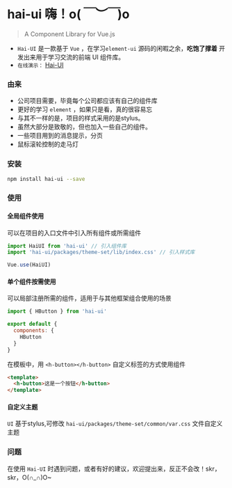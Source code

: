 # hai-ui  嗨！o(*￣︶￣*)o

> A Component Library for Vue.js

- `Hai-UI` 是一款基于 `Vue` ，在学习```element-ui``` 源码的闲暇之余，**吃饱了撑着** 开发出来用于学习交流的前端 UI 组件库。
- `在线演示：` [Hai-UI](http://120.79.75.161:8080/ "o(*￣︶￣*)o")

### 由来

- 公司项目需要，毕竟每个公司都应该有自己的组件库
- 更好的学习 `element` ，如果只是看，真的很容易忘
- 与其不一样的是，项目的样式采用的是stylus。
- 虽然大部分是致敬的，但也加入一些自己的组件。
- 一些项目用到的消息提示，分页
- 鼠标滚轮控制的走马灯


### 安装

```bash
npm install hai-ui --save
```

### 使用

#### 全局组件使用

可以在项目的入口文件中引入所有组件或所需组件

```js
import HaiUI from 'hai-ui' // 引入组件库
import 'hai-ui/packages/theme-set/lib/index.css' // 引入样式库

Vue.use(HaiUI)
```

#### 单个组件按需使用

可以局部注册所需的组件，适用于与其他框架组合使用的场景

```js
import { HButton } from 'hai-ui'

export default {
  components: {
    HButton
  }
}
```

在模板中，用 `<h-button></h-button>` 自定义标签的方式使用组件

```html
<template>
  <h-button>这是一个按钮</h-button>
</template>
```

#### 自定义主题

`UI` 基于stylus,可修改 `hai-ui/packages/theme-set/common/var.css` 文件自定义主题


### 问题

在使用 `Hai-UI` 时遇到问题，或者有好的建议，欢迎提出来，反正不会改！skr，skr，O(∩_∩)O~
